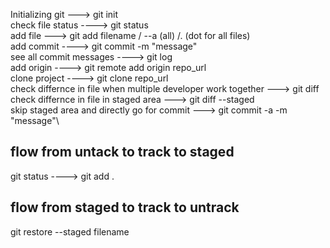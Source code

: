 Initializing git ---> git init\
check file status ----> git status\
add file ---> git add filename / --a (all) /. (dot for all files)\
add commit ----> git commit -m "message"\
see all commit messages ----> git log\
add origin ----> git remote add origin repo_url\
clone project ----> git clone repo_url\
check differnce in file when multiple developer work together ---> git diff\
check differnce in file in staged area ---> git diff --staged\
skip staged area and directly go for commit ---> git commit -a -m "message"\

## flow from untack to track to staged

git status ----> git add .

## flow from staged to track to untrack

git restore --staged filename

